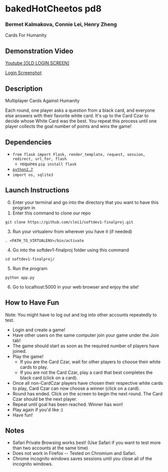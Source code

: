 # bakedHotCheetos pd8
### Bermet Kalmakova, Connie Lei, Henry Zheng
Cards For Humanity

## Demonstration Video
[Youtube [OLD LOGIN SCREEN]](https://youtu.be/VCHi5z_EZEE)

[Login Screenshot](https://imgur.com/sxfwsZc)

## Description
Multiplayer Cards Against Humanity

Each round, one player asks a question from a black card, and everyone else answers with their favorite white card. It's up to the Card Czar to decide whose White Card was the best. You repeat this process until one player collects the goal number of points and wins the game!

## Dependencies
* `from flask import Flask, render_template, request, session, redirect, url_for, flash`
  * requires `pip install flask`
* [`python2.7`](https://www.python.org/download/releases/2.7/)
* `import os, sqlite3`

## Launch Instructions
0. Enter your terminal and go into the directory that you want to have this program in
2. Enter this command to clone our repo
```
git clone https://github.com/clei1/softdev1-finalproj.git
```
3. Run your virtualenv from wherever you have it (if needed)
```
. <PATH_TO_VIRTUALENV>/bin/activate
```
4. Go into the softdev1-finalproj folder using this command
```
cd softdev1-finalproj/
```
5. Run the program
```
python app.py
```
6. Go to localhost:5000 in your web browser and enjoy the site!


## How to Have Fun
Note: You might have to log out and log into other accounts repeatedly to test.
* Login and create a game!
* Have other users on the same computer join your game under the Join tab!
* The game should start as soon as the required number of players have joined.
* Play the game!
  * If you are the Card Czar, wait for other players to choose their white cards to play.
  * If you are not the Card Czar, play a card that best completes the black card (click on a card).
* Once all non-CardCzar players have chosen their respective white cards to play, Card Czar can now choose a winner (click on a card).
* Round has ended. Click on the screen to begin the next round. The Card Czar should be the next player.
* Repeat until goal has been reached. Winner has won!
* Play again if you'd like :)
* Have fun!

## Notes
* Safari Private Browsing works best! (Use Safari if you want to test more than two accounts at the same time)
* Does not work in Firefox -- Tested on Chromium and Safari.
* Chrome incognito windows saves sessions until you close all of the incognito windows.
